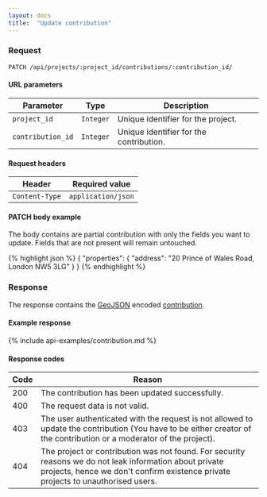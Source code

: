 ```yaml
---
layout: docs
title:  "Update contribution"
---
```


### Request

``````
PATCH /api/projects/:project_id/contributions/:contribution_id/
``````

#### URL parameters

Parameter         | Type        | Description
------------------|-------------|--------------------------------------
`project_id`      | `Integer`   | Unique identifier for the project.
`contribution_id` | `Integer`   | Unique identifier for the contribution.

#### Request headers

Header            | Required value
------------------|-------------
`Content-Type`    | `application/json`

#### PATCH body example

The body contains are partial contribution with only the fields you want to update. Fields that are not present will remain untouched.

{% highlight json %}
{
  "properties": {
      "address": "20 Prince of Wales Road, London NW5 3LG"
  }
}
{% endhighlight %}

### Response

The response contains the [GeoJSON](http://geojson.org/geojson-spec.html) encoded [contribution](contribution-response.html).

#### Example response

{% include api-examples/contribution.md %}

#### Response codes

Code  |  Reason
------|-----------------------------------------
 200  | The contribution has been updated successfully.
 400  | The request data is not valid.
 403  | The user authenticated with the request is not allowed to update the contribution (You have to be either creator of the contribution or a moderator of the project).
 404  | The project or contribution was not found. For security reasons we do not leak information about private projects, hence we don't confirm existence private projects to unauthorised users.

